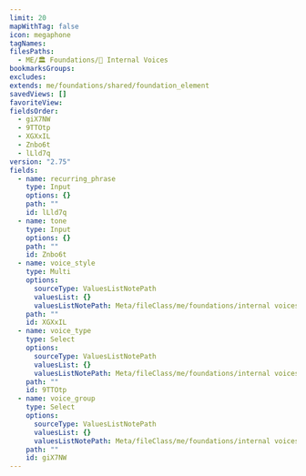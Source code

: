 ```yaml
---
limit: 20
mapWithTag: false
icon: megaphone
tagNames: 
filesPaths:
  - ME/🏛️ Foundations/📢 Internal Voices
bookmarksGroups: 
excludes: 
extends: me/foundations/shared/foundation_element
savedViews: []
favoriteView: 
fieldsOrder:
  - giX7NW
  - 9TTOtp
  - XGXxIL
  - Znbo6t
  - lLld7q
version: "2.75"
fields:
  - name: recurring_phrase
    type: Input
    options: {}
    path: ""
    id: lLld7q
  - name: tone
    type: Input
    options: {}
    path: ""
    id: Znbo6t
  - name: voice_style
    type: Multi
    options:
      sourceType: ValuesListNotePath
      valuesList: {}
      valuesListNotePath: Meta/fileClass/me/foundations/internal voices/lists/internal voice style list.md
    path: ""
    id: XGXxIL
  - name: voice_type
    type: Select
    options:
      sourceType: ValuesListNotePath
      valuesList: {}
      valuesListNotePath: Meta/fileClass/me/foundations/internal voices/lists/internal voice type list.md
    path: ""
    id: 9TTOtp
  - name: voice_group
    type: Select
    options:
      sourceType: ValuesListNotePath
      valuesList: {}
      valuesListNotePath: Meta/fileClass/me/foundations/internal voices/lists/internal voice group list.md
    path: ""
    id: giX7NW
---
```

